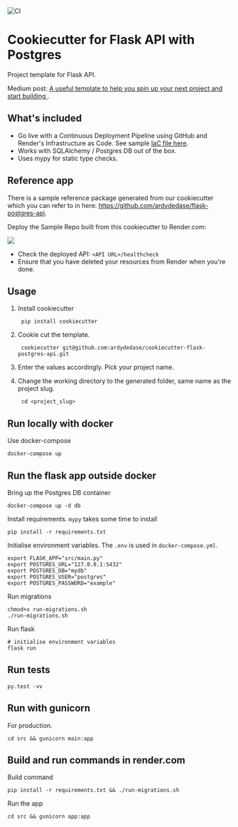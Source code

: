 ![CI](https://github.com/ardydedase/cookiecutter-flask-postgres-api/workflows/CI/badge.svg)

# Cookiecutter for Flask API with Postgres

Project template for Flask API.

Medium post: [A useful template to help you spin up your next project and start building
](https://medium.com/better-programming/cookiecutter-template-to-build-and-deploy-your-flask-api-with-postgres-database-20ad99b8dae4).

## What's included
* Go live with a Continuous Deployment Pipeline using GitHub and Render's Infrastructure as Code. See sample [IaC file here](https://github.com/ardydedase/flask-postgres-api/blob/master/render.yaml).
* Works with SQLAlchemy / Postgres DB out of the box.
* Uses mypy for static type checks.

## Reference app

There is a sample reference package generated from our cookiecutter which you can refer to in here: https://github.com/ardydedase/flask-postgres-api.

Deploy the Sample Repo built from this cookiecutter to Render.com:

<a href="https://render.com/deploy?repo=https://github.com/ardydedase/flask-postgres-api">
  <img src="https://render.com/images/deploy-to-render-button.svg">
</a>

* Check the deployed API: `<API URL>/healthcheck`
* Ensure that you have deleted your resources from Render when you're done.


## Usage

1. Install cookiecutter

        pip install cookiecutter

1. Cookie cut the template.

        cookiecutter git@github.com:ardydedase/cookiecutter-flask-postgres-api.git

1. Enter the values accordingly. Pick your project name.


1. Change the working directory to the generated folder, same name as the project slug.

        cd <project_slug>


## Run locally with docker

Use docker-compose
```
docker-compose up
```

## Run the flask app outside docker

Bring up the Postgres DB container
```
docker-compose up -d db
```

Install requirements.
`mypy` takes some time to install
```
pip install -r requirements.txt
```

Initialise environment variables. The `.env` is used in `docker-compose.yml`.
```
export FLASK_APP="src/main.py"
export POSTGRES_URL="127.0.0.1:5432"
export POSTGRES_DB="mydb"
export POSTGRES_USER="postgres"
export POSTGRES_PASSWORD="example"
```

Run migrations
```
chmod+x run-migrations.sh
./run-migrations.sh
```

Run flask
```
# initialise environment variables
flask run
```

## Run tests

```
py.test -vv
```


## Run with gunicorn
For production.
```
cd src && gunicorn main:app
```

## Build and run commands in render.com

Build command
```
pip install -r requirements.txt && ./run-migrations.sh
```

Run the app
```
cd src && gunicorn app:app
```